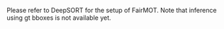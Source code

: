 
Please refer to DeepSORT for the setup of FairMOT.
Note that inference using gt bboxes is not available yet.